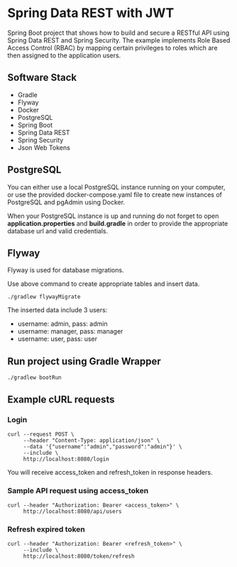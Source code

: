 # Spring Data REST with JWT
Spring Boot project that shows how to build and secure a RESTful API using Spring Data REST and Spring Security. The example implements Role Based Access Control (RBAC) by mapping certain privileges to roles which are then assigned to the application users.

## Software Stack
- Gradle
- Flyway
- Docker
- PostgreSQL
- Spring Boot
- Spring Data REST
- Spring Security
- Json Web Tokens 

## PostgreSQL
You can either use a local PostgreSQL instance running on your computer, or use the provided docker-compose.yaml file to create new instances of PostgreSQL and pgAdmin using Docker. 

When your PostgreSQL instance is up and running do not forget to open **application.properties** and **build.gradle** in order to provide the appropriate database url and valid credentials.

## Flyway
Flyway is used for database migrations. 

Use above command to create appropriate tables and insert data.
```shell
./gradlew flywayMigrate
```

The inserted data include 3 users:
- username: admin, pass: admin
- username: manager, pass: manager
- username: user, pass: user

## Run project using Gradle Wrapper
```shell
./gradlew bootRun
```

## Example cURL requests

### Login
```shell
curl --request POST \
     --header "Content-Type: application/json" \
     --data '{"username":"admin","password":"admin"}' \
     --include \
     http://localhost:8080/login
```

You will receive access_token and refresh_token in response headers.

### Sample API request using access_token
```shell
curl --header "Authorization: Bearer <access_token>" \
     http://localhost:8080/api/users
```

### Refresh expired token
```shell
curl --header "Authorization: Bearer <refresh_token>" \
     --include \
     http://localhost:8080/token/refresh
```
